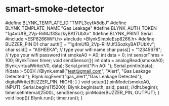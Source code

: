 # smart-smoke-detector
#define BLYNK_TEMPLATE_ID "TMPL3eyfA8dbJ"
#define BLYNK_TEMPLATE_NAME "Gas Leakage"
#define BLYNK_AUTH_TOKEN "1g4mUfB_2Vp-RiiMJf3SozkyBA17UbXv"
#define BLYNK_PRINT Serial
#include <ESP8266WiFi.h>
#include <BlynkSimpleEsp8266.h>
#define BUZZER_PIN D1
char auth[] = "1g4mUfB_2Vp-RiiMJf3SozkyBA17UbXv";
char ssid[] = "ASHEEKA"; // type your wifi name
char pass[] = "12345678"; // type your wifi password
int smokeA0 = A0;
int data = 0;
int sensorThres = 100;
BlynkTimer timer;
void sendSensor(){
int data = analogRead(smokeA0);
Blynk.virtualWrite(V0, data);
 Serial.print("Pin A0: ");
 Serial.println(data);
 if(data > 500){
 //Blynk.email("test@gmail.com", "Alert", "Gas Leakage Detected!");
 Blynk.logEvent("gas_alert","Gas Leakage Detected");
 digitalWrite(BUZZER_PIN, HIGH);
 }
}
void setup(){
 pinMode(smokeA0, INPUT);
 Serial.begin(115200);
 Blynk.begin(auth, ssid, pass);
 //dht.begin();
 timer.setInterval(2500L, sendSensor);
 pinMode(BUZZER_PIN, OUTPUT);
}
void loop(){
 Blynk.run();
 timer.run();
}
